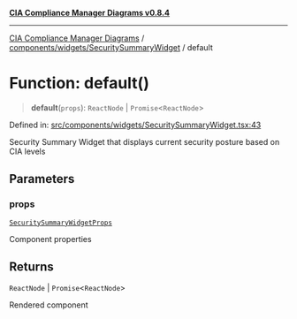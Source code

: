 [**CIA Compliance Manager Diagrams v0.8.4**](../../../../README.md)

***

[CIA Compliance Manager Diagrams](../../../../modules.md) / [components/widgets/SecuritySummaryWidget](../README.md) / default

# Function: default()

> **default**(`props`): `ReactNode` \| `Promise`\<`ReactNode`\>

Defined in: [src/components/widgets/SecuritySummaryWidget.tsx:43](https://github.com/Hack23/cia-compliance-manager/blob/a6d8d6a2cab2160940b9a047208c12088d7e02cf/src/components/widgets/SecuritySummaryWidget.tsx#L43)

Security Summary Widget that displays current security posture based on CIA levels

## Parameters

### props

[`SecuritySummaryWidgetProps`](../interfaces/SecuritySummaryWidgetProps.md)

Component properties

## Returns

`ReactNode` \| `Promise`\<`ReactNode`\>

Rendered component
